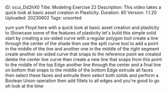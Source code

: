 ID: ocui_Dd2hX0
Title: Modeling Exercise 22
Description: This video takes a quick look at basic asset creation in Plasticity.
Duration: 60
Version: 1.1.20
Uploaded: 20230602
Tags: unsorted

yum yum
Floyd here with a quick look at basic
asset creation and plasticity to
Showcase some of the features of
plasticity let's build this simple solid
start by creating a six-sided curve with
a regular polygon tool create a line
through the center of the shade then use
the split curve tool to add a point in
the middle of the line and another one
in the middle of the right segment
create another six-sided curve that
snaps to the reference point we created
delete the center line curve then create
a new line that snaps from this point to
the middle of the top Edge another line
through the center and a final line on
bottom that snaps to the middle of the
bottom Edge extrude all faces then
select these faces and extrude them
select both solids and perform a Boolean
Union operation
then add fillets to all edges and you're
good to go
oh look at the time

